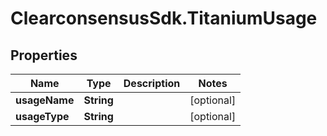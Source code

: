 # ClearconsensusSdk.TitaniumUsage

## Properties

Name | Type | Description | Notes
------------ | ------------- | ------------- | -------------
**usageName** | **String** |  | [optional] 
**usageType** | **String** |  | [optional] 



